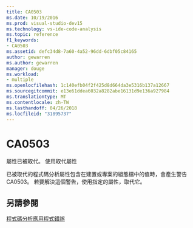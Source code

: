 ```yaml
---
title: CA0503
ms.date: 10/19/2016
ms.prod: visual-studio-dev15
ms.technology: vs-ide-code-analysis
ms.topic: reference
f1_keywords:
- CA0503
ms.assetid: defc34d8-7a60-4a52-96dd-6dbf05c84165
author: gewarren
ms.author: gewarren
manager: douge
ms.workload:
- multiple
ms.openlocfilehash: 1c140efb04f2f425d8d664da3e5316b137a12667
ms.sourcegitcommit: e13e61ddea6032a8282abe16131d9e136a927984
ms.translationtype: MT
ms.contentlocale: zh-TW
ms.lasthandoff: 04/26/2018
ms.locfileid: "31895737"
---
```

# <a name="ca0503"></a>CA0503
屬性已被取代。 使用取代屬性

 已被取代的程式碼分析屬性包含在建置或專案的組態檔中的值時，會產生警告 CA0503。 若要解決這個警告，使用指定的屬性，取代它。

## <a name="see-also"></a>另請參閱
 [程式碼分析應用程式錯誤](../code-quality/code-analysis-application-errors.md)
